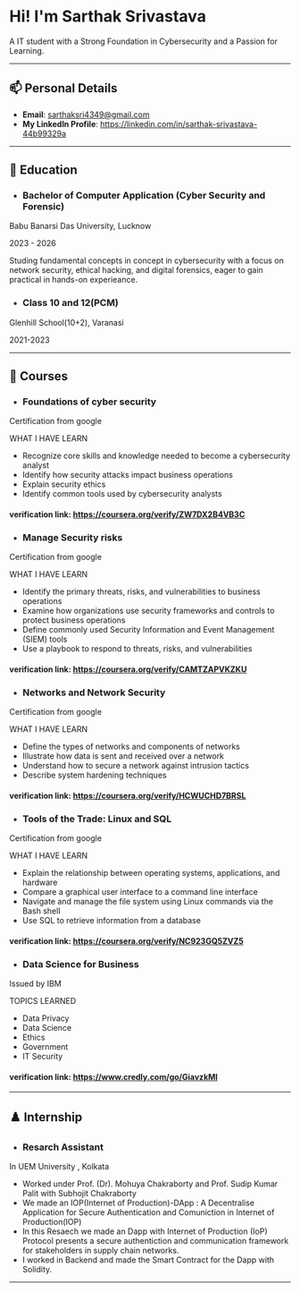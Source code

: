 

# Hi! I'm Sarthak Srivastava

A IT student with a Strong Foundation in Cybersecurity and a Passion for Learning.

---

## 📫 Personal Details

- **Email**: sarthaksri4349@gmail.com
- **My LinkedIn Profile**: https://linkedin.com/in/sarthak-srivastava-44b99329a

---

## 🏫 Education

- ### Bachelor of Computer Application (Cyber Security and Forensic)
Babu Banarsi Das University, Lucknow 

2023 - 2026

Studing fundamental concepts in concept in cybersecurity with a focus on network security, ethical hacking, and digital forensics, eager to gain practical in hands-on experieance.

- ### Class 10 and 12(PCM)
Glenhill School(10+2), Varanasi

2021-2023

---

## 📜 Courses

- ### Foundations of cyber security ### 
Certification from google

WHAT I HAVE LEARN
- Recognize core skills and knowledge needed to become a cybersecurity analyst
- Identify how security attacks impact business operations
- Explain security ethics
- Identify common tools used by cybersecurity analysts
#### verification link: https://coursera.org/verify/ZW7DX2B4VB3C ####

- ### Manage Security risks ###
Certification from google

WHAT I HAVE LEARN
- Identify the primary threats, risks, and vulnerabilities to business operations
- Examine how organizations use security frameworks and controls to protect business operations
- Define commonly used Security Information and Event Management (SIEM) tools
- Use a playbook to respond to threats, risks, and vulnerabilities
#### verification link: https://coursera.org/verify/CAMTZAPVKZKU ####

- ### Networks and Network Security ###
Certification from google

WHAT I HAVE LEARN
- Define the types of networks and components of networks
- Illustrate how data is sent and received over a network
- Understand how to secure a network against intrusion tactics
- Describe system hardening techniques
#### verification link: https://coursera.org/verify/HCWUCHD7BRSL ####

- ### Tools of the Trade: Linux and SQL ###
Certification from google

WHAT I HAVE LEARN
- Explain the relationship between operating systems, applications, and hardware
- Compare a graphical user interface to a command line interface
- Navigate and manage the file system using Linux commands via the Bash shell
- Use SQL to retrieve information from a database
#### verification link: https://coursera.org/verify/NC923GQ5ZVZ5 ####

- ### Data Science for Business ###
Issued by IBM

TOPICS LEARNED
- Data Privacy
- Data Science
- Ethics
- Government
- IT Security
#### verification link: https://www.credly.com/go/GiavzkMl ####
---

## ♟️ Internship

- ### Resarch Assistant
In UEM University , Kolkata

- Worked under Prof. (Dr). Mohuya Chakraborty and Prof. Sudip Kumar Palit with Subhojit Chakraborty
- We made an IOP(Internet of Production)-DApp : A Decentralise Application for Secure Authentication and Comuniction in Internet of Production(IOP)
- In this Resaech we made an Dapp with Internet of Production (IoP) Protocol presents a secure authentiction and communication framework for stakeholders in supply chain networks.
- I worked in Backend and made the Smart Contract for the Dapp with Solidity.
---
